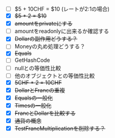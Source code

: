 - [ ] $5 + 10CHF = $10 (レートが2:1の場合)
- [x] ~~$5 * 2 = $10~~
- [x] ~~amountをprivateにする~~
- [ ] amountをreadonlyに出来るか確認する
- [x] ~~Dollarの副作用どうする？~~
- [ ] Moneyの丸め処理どうする？
- [x] ~~Equals~~
- [ ] GetHashCode
- [ ] nullとの等価性比較
- [ ] 他のオブジェクトとの等価性比較
- [x] ~~5CHF * 2 = 10CHF~~
- [x] ~~DollarとFrancの重複~~
- [x] ~~Equalsの一般化~~
- [x] ~~Timesの一般化~~
- [x] ~~FrancとDollarを比較する~~
- [x] ~~通貨の概念~~
- [x] ~~TestFrancMultiplicationを削除する？~~